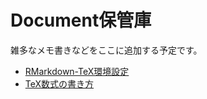 # Document保管庫

雑多なメモ書きなどをここに追加する予定です。

* [RMarkdown-TeX環境設定](https://bayashi-cl.github.io/Docs/rmd_tex.html)
* [TeX数式の書き方](https://bayashi-cl.github.io/Docs/tex.html)
